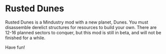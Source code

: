 # Rusted Dunes

Rusted Dunes is a Mindustry mod with a new planet, Dunes. You must disassemble derelict structures for resources to build your own.
There are 12-16 planned sectors to conquer, but this mod is still in beta, and will not be finished for a while.

Have fun!
